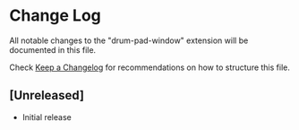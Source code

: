 # Change Log

All notable changes to the "drum-pad-window" extension will be documented in this file.

Check [Keep a Changelog](http://keepachangelog.com/) for recommendations on how to structure this file.

## [Unreleased]

- Initial release